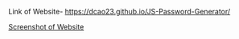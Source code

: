 Link of Website- https://dcao23.github.io/JS-Password-Generator/

[Screenshot of Website](./assets/screenshot.PNG)